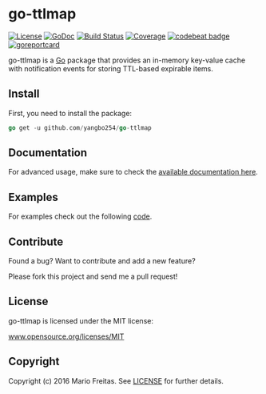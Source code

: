 # go-ttlmap

[![License](http://img.shields.io/badge/license-MIT-red.svg?style=flat)](https://github.com/yangbo254/go-ttlmap/blob/master/LICENSE.txt)
[![GoDoc](https://godoc.org/github.com/yangbo254/go-ttlmap?status.svg)](https://godoc.org/github.com/yangbo254/go-ttlmap)
[![Build Status](http://img.shields.io/travis/yangbo254/go-ttlmap.svg?style=flat)](https://travis-ci.org/yangbo254/go-ttlmap)
[![Coverage](https://codecov.io/gh/yangbo254/go-ttlmap/branch/master/graph/badge.svg)](https://codecov.io/gh/yangbo254/go-ttlmap)
[![codebeat badge](https://codebeat.co/badges/2144b08d-ed7f-4cf1-80e5-529c5751268c)](https://codebeat.co/projects/github-com-yangbo254-go-ttlmap)
[![goreportcard](https://goreportcard.com/badge/github.com/yangbo254/go-ttlmap)](https://goreportcard.com/report/github.com/yangbo254/go-ttlmap)

go-ttlmap is a [Go](http://golang.org) package that provides an in-memory
key-value cache with notification events for storing TTL-based expirable items.

## Install

First, you need to install the package:

```go
go get -u github.com/yangbo254/go-ttlmap
```

## Documentation

For advanced usage, make sure to check the
[available documentation here](http://godoc.org/github.com/yangbo254/go-ttlmap).

## Examples

For examples check out the following
[code](http://github.com/yangbo254/go-ttlmap/tree/master/examples).

## Contribute

Found a bug? Want to contribute and add a new feature?

Please fork this project and send me a pull request!

## License

go-ttlmap is licensed under the MIT license:

www.opensource.org/licenses/MIT

## Copyright

Copyright (c) 2016 Mario Freitas. See
[LICENSE](http://github.com/yangbo254/go-ttlmap/blob/master/LICENSE)
for further details.
